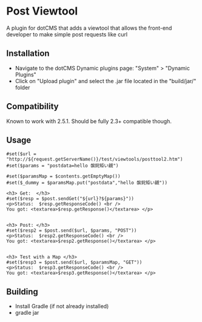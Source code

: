 Post Viewtool
=================================================
A plugin for dotCMS that adds a viewtool that allows the front-end developer to make simple post requests like curl

Installation
-----
* Navigate to the dotCMS Dynamic plugins page: "System" > "Dynamic Plugins"
* Click on "Upload plugin" and select the .jar file located in the "build/jar/" folder

Compatibility
-----
Known to work with 2.5.1. Should be fully 2.3+ compatible though.

Usage
-----
```
#set($url = "http://${request.getServerName()}/test/viewtools/posttool2.htm")
#set($params = "postdata=hello 褩䤩矩い覦")

#set($paramsMap = $contents.getEmptyMap())
#set($_dummy = $paramsMap.put("postdata","hello 褩䤩矩い覦"))

<h3> Get:  </h3>
#set($resp = $post.sendGet("${url}?${params}"))
<p>Status:  $resp.getResponseCode() <br /> 
You got: <textarea>$resp.getResponse()</textarea> </p>


<h3> Post: </h3>
#set($resp2 = $post.send($url, $params, "POST"))
<p>Status:  $resp2.getResponseCode() <br /> 
You got: <textarea>$resp2.getResponse()</textarea> </p>


<h3> Test with a Map </h3>
#set($resp3 = $post.send($url, $paramsMap, "GET"))
<p>Status:  $resp3.getResponseCode() <br /> 
You got: <textarea>$resp3.getResponse()</textarea> </p>
```

Building
--------
* Install Gradle (if not already installed)
* gradle jar 